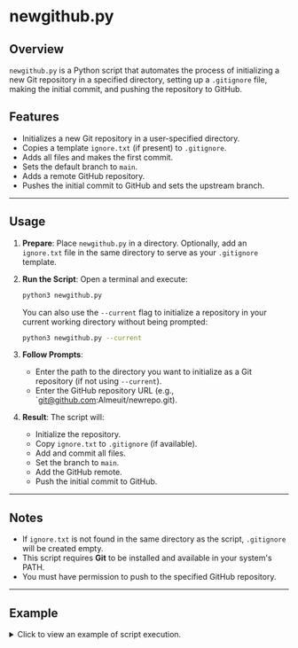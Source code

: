 # newgithub.py

## Overview

`newgithub.py` is a Python script that automates the process of initializing a new Git repository in a specified directory, setting up a `.gitignore` file, making the initial commit, and pushing the repository to GitHub.

## Features

* Initializes a new Git repository in a user-specified directory.
* Copies a template `ignore.txt` (if present) to `.gitignore`.
* Adds all files and makes the first commit.
* Sets the default branch to `main`.
* Adds a remote GitHub repository.
* Pushes the initial commit to GitHub and sets the upstream branch.

---

## Usage

1.  **Prepare**: Place `newgithub.py` in a directory. Optionally, add an `ignore.txt` file in the same directory to serve as your `.gitignore` template.

2.  **Run the Script**: Open a terminal and execute:

    ```sh
    python3 newgithub.py
    ```

    You can also use the `--current` flag to initialize a repository in your current working directory without being prompted:

    ```sh
    python3 newgithub.py --current
    ```

3.  **Follow Prompts**:

    * Enter the path to the directory you want to initialize as a Git repository (if not using `--current`).
    * Enter the GitHub repository URL (e.g., `git@github.com:Almeuit/newrepo.git).

4.  **Result**: The script will:

    * Initialize the repository.
    * Copy `ignore.txt` to `.gitignore` (if available).
    * Add and commit all files.
    * Set the branch to `main`.
    * Add the GitHub remote.
    * Push the initial commit to GitHub.

---

## Notes

* If `ignore.txt` is not found in the same directory as the script, `.gitignore` will be created empty.
* This script requires **Git** to be installed and available in your system's PATH.
* You must have permission to push to the specified GitHub repository.

---

## Example

<details>
<summary>Click to view an example of script execution.</summary>

```sh
python3 newgithub.py
# ==> Step 1: Choose directory for new git repo
# Enter the directory to initialize as a git repo: /path/to/my/project
# ==> Step 2: Changed to directory /path/to/my/project
# ==> Step 3: Initializing git repository
# Initialized empty Git repository in /path/to/my/project/.git/
# ==> Step 4: Created .gitignore file
# Warning: ignore.txt not found in /path/to/script/directory, .gitignore will be empty.
# ==> Step 5: Adding all files to git
# ==> Step 6: Creating initial commit
# [main (root-commit) 6e4a2b9] first commit
#  2 files changed, 0 insertions(+), 0 deletions(-)
#  create mode 100644 .gitignore
#  create mode 100644 some_file.txt
# ==> Step 7: Setting branch to main
# ==> Step 8: Adding remote origin [https://github.com/username/my-project.git](https://github.com/username/my-project.git)
# Enter the GitHub repository URL: [https://github.com/username/my-project.git](https://github.com/username/my-project.git)
# ==> Step 9: Pushing to GitHub with upstream set
# Enumerating objects: 3, done.
# Counting objects: 100% (3/3), done.
# Delta compression using up to 8 threads
# Compressing objects: 100% (2/2), done.
# Writing objects: 100% (3/3), 273 bytes | 273.00 KiB/s, done.
# Total 3 (delta 0), reused 0 (delta 0), pack-reused 0
# To [https://github.com/username/my-project.git](https://github.com/username/my-project.git)
#  * [new branch]      main -> main
# Branch 'main' set up to track remote branch 'main' from 'origin'.
#
# Github Repo my-project has been setup within /path/to/my/project
